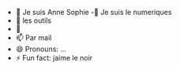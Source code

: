 - 👋 Je suis Anne Sophie
-👀 Je suis le numeriques
- 🌱 les outils
- 💞️ 
- 📫 Par mail
- 😄 Pronouns: ...
- ⚡ Fun fact: jaime le noir

<!---
annesophie-likane-nws/annesophie-likane-nws is a ✨ special ✨ repository because its `README.md` (this file) appears on your GitHub profile.
You can click the Preview link to take a look at your changes.
--->
